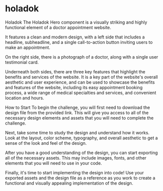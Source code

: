 # holadok
Holadok
The Holadok Hero component is a visually striking and highly functional element of a doctor appointment website. 

It features a clean and modern design, with a left side that includes a headline, subheadline, and a single call-to-action button inviting users to make an appointment. 

On the right side, there is a photograph of a doctor, along with a single user testimonial card. 

Underneath both sides, there are three key features that highlight the benefits and services of the website. 
It is a key part of the website's overall aesthetic and user experience, and can be used to showcase the benefits and features of the website, 
including its easy appointment booking process, a wide range of medical specialties and services, and convenient location and hours.

How to Start To begin the challenge, you will first need to download the design file from the provided link. 
This will give you access to all of the necessary design elements and assets that you will need to complete the challenge.

Next, take some time to study the design and understand how it works. 
Look at the layout, color scheme, typography, and overall aesthetic to get a sense of the look and feel of the design.

After you have a good understanding of the design, you can start exporting all of the necessary assets. 
This may include images, fonts, and other elements that you will need to use in your code.

Finally, it's time to start implementing the design into code! Use your exported assets and the design file as a reference as you work to create a functional and visually appealing implementation of the design.
